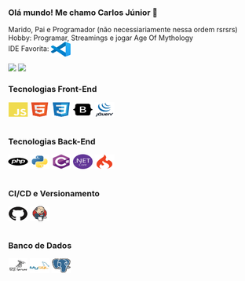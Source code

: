 ### Olá mundo! Me chamo Carlos Júnior 👋

Marido, Pai e Programador (não necessiariamente nessa ordem rsrsrs)
<br>
Hobby: Programar, Streamings e jogar Age Of Mythology
<br>
IDE Favorita: <img align="center" alt="CJ-VsCode" height="30" width="40" src="https://raw.githubusercontent.com/devicons/devicon/master/icons/vscode/vscode-original.svg">
<br>
 <div>
  <a href="https://github.com/carlosdealmeida" style = "text-decoration:none;">
    <img height="180em" src="https://github-readme-stats.vercel.app/api?username=carlosdealmeida&count_private=true&show_icons=true&theme=radical"  style = "text-decoration:none;"/>
    <img height="180em" src="https://github-readme-stats.vercel.app/api/top-langs/?username=carlosdealmeida&layout=compact&langs_count=10&theme=flag-india"  style = "text-decoration:none;" />
  </a>
</div>
<h3>
  Tecnologias Front-End
</h3>
<div>
  <img align="center" alt="CJ-Js" height="30" width="40" src="https://raw.githubusercontent.com/devicons/devicon/master/icons/javascript/javascript-plain.svg">
  <img align="center" alt="CJ-HTML" height="30" width="40" src="https://raw.githubusercontent.com/devicons/devicon/master/icons/html5/html5-original.svg">
  <img align="center" alt="CJ-CSS" height="30" width="40" src="https://raw.githubusercontent.com/devicons/devicon/master/icons/css3/css3-original.svg">
  <img align="center" alt="CJ-Bootstrap" height="30" width="40" src="https://raw.githubusercontent.com/devicons/devicon/master/icons/bootstrap/bootstrap-plain.svg">
  <img align="center" alt="CJ-Jquery" height="30" width="40" src="https://raw.githubusercontent.com/devicons/devicon/master/icons/jquery/jquery-original-wordmark.svg">
</div>
<br>
<h3>
  Tecnologias Back-End
</h3>
<div style="display: inline_block;">
  <img align="center" alt="CJ-PHP" height="30" width="40" src="https://raw.githubusercontent.com/devicons/devicon/master/icons/php/php-plain.svg">
  <img align="center" alt="CJ-Python" height="30" width="40" src="https://raw.githubusercontent.com/devicons/devicon/master/icons/python/python-original.svg">
  <img align="center" alt="CJ-Csharp" height="30" width="40" src="https://raw.githubusercontent.com/devicons/devicon/master/icons/csharp/csharp-original.svg">
  <img align="center" alt="CJ-NetCore" height="30" width="40" src="https://raw.githubusercontent.com/devicons/devicon/master/icons/dotnetcore/dotnetcore-original.svg">
  <img align="center" alt="CJ-CodeIgniter" height="30" width="40" src="https://raw.githubusercontent.com/devicons/devicon/master/icons/codeigniter/codeigniter-plain.svg">
</div>
<br>
<h3>
  CI/CD e Versionamento
</h3>
<div style="display: inline_block;">
  <img align="center" alt="CJ-Github" height="30" width="40" src="https://raw.githubusercontent.com/devicons/devicon/master/icons/github/github-original.svg">
  <img align="center" alt="CJ-Jenkins" height="30" width="40" src="https://raw.githubusercontent.com/devicons/devicon/master/icons/jenkins/jenkins-original.svg">
</div>
<br>
<h3>
  Banco de Dados
</h3>
<div style="display: inline_block;">  
  <img align="center" alt="CJ-Sqlserver" height="30" width="40" src="https://raw.githubusercontent.com/devicons/devicon/master/icons/microsoftsqlserver/microsoftsqlserver-plain-wordmark.svg">
  <img align="center" alt="CJ-MySQL" height="30" width="40" src="https://raw.githubusercontent.com/devicons/devicon/master/icons/mysql/mysql-original-wordmark.svg">
  <img align="center" alt="CJ-Postgres" height="30" width="40" src="https://raw.githubusercontent.com/devicons/devicon/master/icons/postgresql/postgresql-original.svg">
</div>

